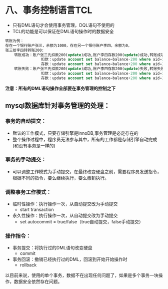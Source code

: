 # 八、事务控制语言TCL

- 只有DML语句才会使用事务管理，DQL语句不使用的
- TCL的功能是可以保证在DML语句操作时的数据安全

```sql
转账为例：
存在一个银行账户张三，余额为1000，存在另一个银行账户李四，余额为0，
张三给李四转转账200:
	转账成功：账户张三先扣款200(update)成功,账户李四存款200(update)成功,转账成功。
				扣款：update account set balance=balance-200 where aid=1001;
				存款：update account set balance=balance+200 where aid=1002;
	转账失败：账户张三先扣款200(update)成功,账户李四存款200(update)失败,转账失败,张三扣款的200应该原路返回，但是对于数据库而言是不会执行该操作的。
				扣款：update account set balance=balance-200 where aid=1001;
				存款：update account set balance=balance+200 where aid=1003;
```

**注意：所有的DML语句操作全部要在事务管理的控制之下**

## **mysql数据库针对事务管理的处理：**

### 事务的自动提交：

- 默认的工作模式，只要存储引擎是InnoDB,事务管理是必定存在的
- 整个操作过程中，程序员无法参与其中，所有的工作都是存储引擎自动完成(和没有事务是一样的)

### 事务的手动提交：

- 可以调整工作模式为手动提交，在最终改变硬盘之前，需要程序员发送指令，根据不同的指令，要么继续执行，要么撤销执行。

### 调整事务工作模式：

- 临时性操作：执行操作一次，从自动提交改为手动提交
  - start transaction
- 永久性操作：执行操作一次，从自动提交改为手动提交
  - set autocommit = true/false（true自动提交，false手动提交）

### 操作指令：

- 事务提交：将执行过的DML语句改变硬盘
  - commit
- 事务回滚：撤销已经执行过的DML，回滚到开始开始操作时
  - rollback

以目前来说，使用的单个事务，数据不在出现任何问题了，如果是多个事务一块操作，数据安全依然存在问题。